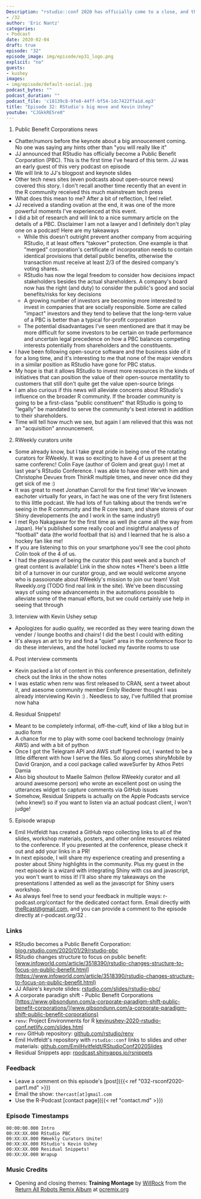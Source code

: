 ```yaml
---
Description: "rstudio::conf 2020 has officially come to a close, and the R-Podcast brings you the first of multiple episodes covering this huge event!  In this episode, I share my perspective on the big news made by RStudio and my take on where this could lead open-source data science.  In addition, I am joined by RStudio software engineer Kevin Ushey to discuss his path to joining RStudio, the feature of the RStudio IDE he is most proud of, and the adventures of developing packrat and renv to manage package dependencies. Lastly, I share a new audio series that lead to my first mobile Shiny app. Thank you for listening and I hope you enjoy this episode!"
- /32
author: 'Eric Nantz'
categories:
- Podcast
date: 2020-02-04
draft: true
episode: "32"
episode_image: img/episode/ep31_logo.png
explicit: "no"
guests:
- kushey
images:
- img/episode/default-social.jpg
podcast_bytes: ""
podcast_duration: ""
podcast_file: 'c18139c8-9fe8-44ff-bf54-1dc7422ffa1d.mp3'
title: "Episode 32: RStudio's big move and Kevin Ushey"
youtube: "CJGkkRE5re0"
---
```


1. Public Benefit Corporations news

* Chatter/rumors before the keynote about a big annoucement coming.  No one was saying any hints other than "you will really like it"
* JJ announced that RStudio has officially become a Public Benefit Corporation (PBC). This is the first time I've heard of this term.  JJ was an early guest of this very podcast on episode
* We will link to JJ's blogpost and keynote slides
* Other tech news sites (even podcasts about open-source news) covered this story.  I don't recall another time recently that an event in the R community received this much mainstream tech press
* What does this mean to me?  After a bit of reflection, I feel relief.  
* JJ received a standing ovation at the end, it was one of the more powerful moments I've experienced at this event.
* I did a bit of research and will link to a nice summary article on the details of a PBC.  Disclaimer I am not a lawyer and I definitely don't play one on a podcast!  Here are my takeaways
     + While this doesn't outright prevent another company from acquiring RStudio, it at least offers "takover" protection.  One example is that "merged" corporation's certificate of incorporation needs to contain identical provisions that detail public benefits, otherwise the transaction must receive at least 2/3 of the desired company's voting shares. 
     + RStudio has now the legal freedom to consider how decisions impact stakeholders besides the actual shareholders.  A company's board now has the right (and duty) to consider the public's good and social benefits/risks for key decisions
     + A growing number of investors are becoming more interested to invest in companies that are socially responsible.  Some are called "impact" investors and they tend to believe that the long-term value of a PBC is better than a typical for-profit corporation
     + The potential disadvantages I've seen mentioned are that it may be more difficult for some investors to be certain on trade performance and uncertain legal precedence on how a PBC balances competing interests potentially from shareholders and the constituents.
* I have been following open-source software and the business side of it for a long time, and it's interesting to me that none of the major vendors in a similar position as RStudio have gone for PBC status.
* My hope is that it allows RStudio to invest more resources in the kinds of initiatives that can position the value of their open-source mentatlity to customers that still don't quite get the value open-source brings
* I am also curious if this news will alleviate concerns about RStudio's influence on the broader R community.  If the broader community is going to be a first-class "public constituent" that RStudio is going to "legally" be mandated to serve the community's best interest in addition to their shareholders.
* Time will tell how much we see, but again I am relieved that this was not an "acquisition" announcement.

2. RWeekly curators unite

* Some already know, but I take great pride in being one of the rotating curators for RWeekly.  It was so exciting to have 4 of us present at the same conferenc!  Colin Faye (author of Golem and great guy) I met at last year's RStudio Conference.  I was able to have dinner with him and Christophe Devuex from ThinkR multiple times, and never once did they get sick of me :) 
* It was great to meet Jonathan Carroll for the first time!  We've knowen eachoter virtually for years, in fact he was one of the very first listeners to this little podcast.  We had lots of fun talking about the trends we're seeing in the R community and the R core team, and share storeis of our Shiny developements (he and I work in the same industry!)
* I met Ryo Nakagawar for the first time as well (he came all the way from Japan).  He's published some really cool and insightful analyess of "football"  data (the world football that is) and I learned that he is also a hockey fan like me!
* If you are listening to this on your smartphone you'll see the cool photo Colin took of the 4 of us.  
* I had the pleasure of being the curator this past week and a bunch of great content is available!  Link in the show notes
*There's been a little bit of a turnover in our curator group, and we would welcome anyone who is passoionate about RWeekly's mission to join our team!  Visit Rweekly.org (TODO find real link in the site).  We've been discussing ways of using new advancements in the automations possible to alleviate some of the manual efforts, but we could certainly use help in seeing that through

3. Interview with Kevin Ushey setup

* Apologizes for audio quality, we recorded as they were tearing down the vender / lounge booths and chairs!  I did the best I could with editing
* It's always an art to try and find a "quiet" area in the conference floor to do these interviews, and the hotel locked my favorite rooms to use

4. Post interview comments

* Kevin packed a lot of content in this conference presentation, definitely check out the links in the show notes
* I was estatic when renv was first released to CRAN, sent a tweet about it, and asesome community member Emily Riederer thought I was already interviewing Kevin :) .  Needless to say, I've fulfilled that promise now haha

4. Residual Snippets!

* Meant to be completely informal, off-the-cuff, kind of like a blog but in audio form
* A chance for me to play with some cool backend technology (mainly AWS) and with a bit of python
* Once I got the Telegram API and AWS stuff figured out, I wanted to be a little different with how I serve the files.  So along comes shinyMobile by David Granjon, and a cool package called waveSurfer by Athos Petri Damia
* Also big shoutout to Maelle Salmon (fellow RWeekly curator and all around awesome person) who wrote an excellent post on using the utterances widget to capture comments via GitHub issues
* Somehow, Residual Snippets is actually on the Apple Podcasts service (who knew!) so if you want to listen via an actual podcast client, I won't judge!

5. Episode wrapup

* Emil Hvitfeldt has created a GitHub repo collecting links to all of the slides, workshop materials, posters, and other online resources related to the conference.  If you presented at the conference, please check it out and add your links in a PR!
* In next episode, I will share my experience creating and presenting a poster about Shiny highlights in the community.  Plus my guest in the next episode is a wizard with integrating Shiny with css and javascript, you won't want to miss it!  I'll also share my takeaways on the presentations I attended as well as the javascript for Shiny users workshop.
* As always feel free to send your feedback in multiple ways: r-podcast.org/contact for the dedicated contact form.  Email directly with theRcast@gmail.com, and you can provide a comment to the episode directly at r-podcast.org/32 .

### Links

* RStudio becomes a Public Benefit Corporation: [blog.rstudio.com/2020/01/29/rstudio-pbc](https://blog.rstudio.com/2020/01/29/rstudio-pbc)
* RStudio changes structure to focus on public benefit: [www.infoworld.com/article/3518390/rstudio-changes-structure-to-focus-on-public-benefit.html](https://www.infoworld.com/article/3518390/rstudio-changes-structure-to-focus-on-public-benefit.html)
* JJ Allaire's keynote slides: [rstudio.com/slides/rstudio-pbc/](https://rstudio.com/slides/rstudio-pbc/)
* A corporate paradign shift - Public Benefit Corporations [https://www.gibsondunn.com/a-corporate-paradigm-shift-public-benefit-corporations/](www.gibsondunn.com/a-corporate-paradigm-shift-public-benefit-corporations)
* `renv`: Project Environments for R [kevinushey-2020-rstudio-conf.netlify.com/slides.html](https://kevinushey-2020-rstudio-conf.netlify.com/slides.html)
* `renv` GitHub repository: [github.com/rstudio/renv](https://github.com/rstudio/renv)
* Emil Hvitfeldt's repository with `rstudio::conf` links to slides and other materials: [github.com/EmilHvitfeldt/RStudioConf2020Slides](https://github.com/EmilHvitfeldt/RStudioConf2020Slides)
* Residual Snippets app: [rpodcast.shinyapps.io/rsnippets](https://rpodcast.shinyapps.io/rsnippets)

### Feedback

- Leave a comment on this episode's [post]({{< ref "032-rsconf2020-part1.md" >}})
- Email the show: `thercast[at]gmail.com`
- Use the R-Podcast [contact page]({{< ref "contact.md" >}})

### Episode Timestamps

```
00:00:00.000 Intro
00:XX:XX.000 RStudio PBC
00:XX:XX.000 RWeekly Curators Unite!
00:XX:XX.000 RStudio's Kevin Ushey
00:XX:XX.000 Residual Snippets!
00:XX:XX.000 Wrapup
```

### Music Credits

- Opening and closing themes: __Training Montage__ by [WillRock](http://ocremix.org/artist/5043/willrock)  from the [Return All Robots Remix Album](http://ocremix.org/events/returnallrobots/) at [ocremix.org](http://ocremix.org/)
